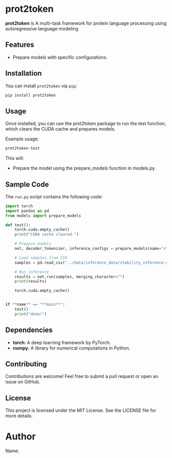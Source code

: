 # prot2token

**prot2token** is A multi-task framework for protein language processing using autoregressive language modeling

## Features

- Prepare models with specific configurations.

## Installation

You can install `prot2token` via `pip`:

```bash
pip install prot2token
```

## Usage

Once installed, you can use the prot2token package to run the test function, which clears the CUDA cache and prepares models.

Example usage:

```bash
prot2token-test
```

This will:

- Prepare the model using the prepare_models function in models.py.

## Sample Code

The `run.py` script contains the following code:

```python
import torch
import pandas as pd
from models import prepare_models

def test():
    torch.cuda.empty_cache()
    print("CUDA cache cleared.")

    # Prepare models
    net, decoder_tokenizer, inference_configs = prepare_models(name="stability", device="cpu", compile_model=False)

    # Load samples from CSV
    samples = pd.read_csv("../data/inference_data/stability_inference.csv")["input"].tolist()

    # Run inference
    results = net.run(samples, merging_character="")
    print(results)

    torch.cuda.empty_cache()


if **name** == "**main**":
    test()
    print("done!")
```

## Dependencies

- **torch**: A deep learning framework by PyTorch.
- **numpy**: A library for numerical computations in Python.

## Contributing

Contributions are welcome! Feel free to submit a pull request or open an issue on GitHub.

## License

This project is licensed under the MIT License. See the LICENSE file for more details.

# Author

Name:
